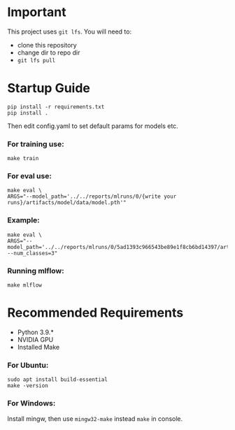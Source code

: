 # Important
This project uses `git lfs`.
You will need to:
- clone this repository
- change dir to repo dir
- `git lfs pull`

# Startup Guide

```
pip install -r requirements.txt
pip install .
```
Then edit config.yaml to set default params for models etc.

### For training use:
```
make train
```

### For eval use:
```
make eval \
ARGS="--model_path='../../reports/mlruns/0/{write your runs}/artifacts/model/data/model.pth'"
```
### Example:
```
make eval \
ARGS="--model_path='../../reports/mlruns/0/5ad1393c966543be89e1f8cb6bd14397/artifacts/model/data/model.pth' --num_classes=3"
```

### Running mlflow:
```
make mlflow
```

# Recommended Requirements
- Python 3.9.*
- NVIDIA GPU
- Installed Make

### For Ubuntu:
```
sudo apt install build-essential 
make -version
```

### For Windows:
Install mingw, then use `mingw32-make` instead `make` in console.